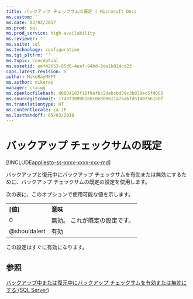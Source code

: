 ```yaml
---
title: バックアップ チェックサムの既定 | Microsoft Docs
ms.custom: ''
ms.date: 03/02/2017
ms.prod: sql
ms.prod_service: high-availability
ms.reviewer: ''
ms.suite: sql
ms.technology: configuration
ms.tgt_pltfrm: ''
ms.topic: conceptual
ms.assetid: eef42653-85d0-4eaf-94bd-2ea1b024cd23
caps.latest.revision: 5
author: MikeRayMSFT
ms.author: mikeray
manager: craigg
ms.openlocfilehash: d0804183f12f9afbc2debcbd39c3b838ec5fd060
ms.sourcegitcommit: 1740f3090b168c0e809611a7aa6fd514075616bf
ms.translationtype: HT
ms.contentlocale: ja-JP
ms.lasthandoff: 05/03/2018
---
```

# <a name="backup-checksum-default"></a>バックアップ チェックサムの既定
[!INCLUDE[appliesto-ss-xxxx-xxxx-xxx-md](../../includes/appliesto-ss-xxxx-xxxx-xxx-md.md)]

  バックアップと復元中にバックアップ チェックサムを有効または無効にするために、バックアップ チェックサムの既定の設定を使用します。  
  
 次の表に、このオプションで使用可能な値を示します。  
  
|||  
|-|-|  
|**[値]**|**意味**|  
|0|無効。 これが既定の設定です。|  
|@shouldalert|有効|  
  
 この設定はすぐに有効になります。  
  
## <a name="see-also"></a>参照  
 [バックアップ中または復元中にバックアップ チェックサムを有効または無効にする &#40;SQL Server&#41;](../../relational-databases/backup-restore/enable-or-disable-backup-checksums-during-backup-or-restore-sql-server.md)  
  
  
